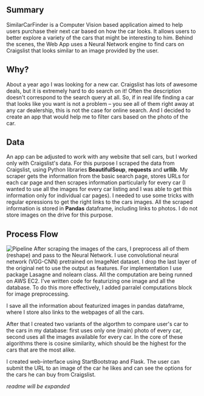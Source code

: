 ## **Summary**
SimilarCarFinder is a Computer Vision based application aimed to help users purchase their next car based on how the car looks. It allows users to better explore a variety of the cars that might be interesting to him. Behind the scenes, the Web App uses a Neural Network engine to find cars on Craigslist that looks similar to an image provided by the user.

## **Why?**
About a year ago I was looking for a new car. Craigslist has lots of awesome deals, but it is extremely hard to do search on it! Often the description doesn't correspond to the search query at all. So, if in real life finding a car that looks like you want is not a problem – you see all of them right away at any car dealership, this is not the case for online search. And I decided to create an app that would help me to filter cars based on the photo of the car. 

## **Data**
An app can be adjusted to work with any website that sell cars, but I worked only with Craigslist's data. For this purpose I scraped the data from Craigslist, using Python libraries **BeautifulSoup**, **requests** and **urllib**. 
My scraper gets the information from the basic search page, stores URLs for each car page and then scrapes information particularly for every car (I wanted to use all the images for every car listing and I was able to get this information only for individual car pages). I needed to use some tricks with regular epressions to get the right links to the cars images. All the scraped information is stored in **Pandas** dataframe, including links to photos. I do not store images on the drive for this purpose. 

## **Process Flow**

![Pipeline]({{site.baseurl}}/https://www.dropbox.com/s/f4kmqvmo90d9og5/1_pipeline.tiff?dl=0)
After scraping the images of the cars, I preprocess all of them (reshape) and pass to the Neural Network.
I use convolutional neural network (VGG-CNN) pretrained on ImageNet dataset. I drop the last layer of the original net to use the output as features.
For implementation I use package Lasagne and nolearn class. All the computation are being runned on AWS EC2. 
I've written code for featurizing one image and all the database. To do this more effectively, I added parralel computations block for image preprocessing.

I save all the information about featurized images in pandas dataframe, where I store also links to the webpages of all the cars. 

After that I created two variants of the algorthm to compare user's car to the cars in my database: first uses only one (main) photo of every car, second uses all the images available for every car. In the core of these algorithms there is cosine similarity, which should be the highest for the cars that are the most alike. 

I created web-interface using StartBootstrap and Flask. The user can submit the URL to an image of the car he likes and can see the options for the cars he can buy from Craigslist.

*readme will be expanded*
